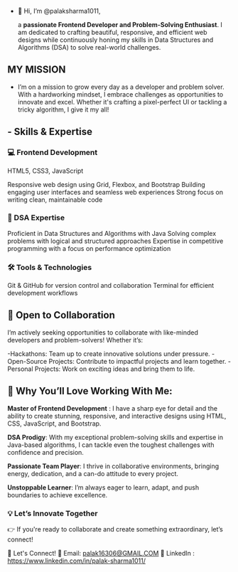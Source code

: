 - 👋 Hi, I’m @palaksharma1011,
  
  a **passionate Frontend Developer and Problem-Solving Enthusiast**.
  I am dedicated to crafting beautiful, responsive, and efficient web designs while continuously honing my skills in Data Structures and Algorithms (DSA)
  to solve real-world challenges.

## MY MISSION
-  I’m on a mission to grow every day as a developer and problem solver. With a hardworking mindset, I embrace challenges as opportunities to innovate and excel. Whether it's crafting a pixel-perfect UI or tackling a tricky algorithm, I give it my all!
## -  Skills & Expertise
### 💻 Frontend Development
HTML5, CSS3, JavaScript

Responsive web design using Grid, Flexbox, and Bootstrap
Building engaging user interfaces and seamless web experiences
Strong focus on writing clean, maintainable code

### 🧠 DSA Expertise
Proficient in Data Structures and Algorithms with Java
Solving complex problems with logical and structured approaches
Expertise in competitive programming with a focus on performance optimization

### 🛠️ Tools & Technologies
Git & GitHub for version control and collaboration
Terminal for efficient development workflows

## 🤝 Open to Collaboration
I’m actively seeking opportunities to collaborate with like-minded developers and problem-solvers! Whether it’s:

-Hackathons: Team up to create innovative solutions under pressure.
-Open-Source Projects: Contribute to impactful projects and learn together.
-Personal Projects: Work on exciting ideas and bring them to life.

## 🌟 Why You’ll Love Working With Me:

**Master of Frontend Development** : I have a sharp eye for detail and the ability to create stunning, responsive, and interactive designs using HTML, CSS, JavaScript, and Bootstrap.

**DSA Prodigy**: With my exceptional problem-solving skills and expertise in Java-based algorithms, I can tackle even the toughest challenges with confidence and precision.

**Passionate Team Player**: I thrive in collaborative environments, bringing energy, dedication, and a can-do attitude to every project.

**Unstoppable Learner**: I’m always eager to learn, adapt, and push boundaries to achieve excellence.

### 💡 Let’s Innovate Together
👉 If you're ready to collaborate and create something extraordinary, let’s connect!

📌 Let's Connect!
📧 Email: palak16306@GMAIL.COM
💼 LinkedIn : https://www.linkedin.com/in/palak-sharma1011/



<!---
palaksharma1011/palaksharma1011 is a ✨ special ✨ repository because its `README.md` (this file) appears on your GitHub profile.
You can click the Preview link to take a look at your changes.
--->
